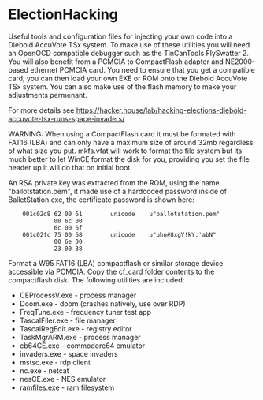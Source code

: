 # ElectionHacking

Useful tools and configuration files for injecting your own code into a Diebold AccuVote TSx system.
To make use of these utilities you will need an OpenOCD compatible debugger such as the TinCanTools
FlySwatter 2. You will also benefit from a PCMCIA to CompactFlash adapter and NE2000-based ethernet
PCMCIA card. You need to ensure that you get a compatible card, you can then load your own EXE or ROM
onto the Diebold AccuVote TSx system. You can also make use of the flash memory to make your adjustments
permenant. 

For more details see https://hacker.house/lab/hacking-elections-diebold-accuvote-tsx-runs-space-invaders/

WARNING: When using a CompactFlash card it must be formated with FAT16 (LBA) and can only have a maximum
size of around 32mb regardless of what size you put. mkfs.vfat will work to format the file system but its
much better to let WinCE format the disk for you, providing you set the file header up it will do that
on initial boot.

An RSA private key was extracted from the ROM, using the name "ballotstation.pem", it made use of a 
hardcoded password inside of BalletStation.exe, the certificate password is shown here:

        001c02d8 62 00 61        unicode    u"ballotstation.pem"
                 00 6c 00 
                 6c 00 6f 
        001c02fc 75 00 68        unicode    u"uhn#8xgY!kY:'abN"
                 00 6e 00 
                 23 00 38 

Format a W95 FAT16 (LBA) compactflash or similar storage device accessible via PCMCIA. Copy the cf_card
folder contents to the compactflash disk. The following utilities are included:

* CEProcessV.exe    - process manager
* Doom.exe          - doom (crashes natively, use over RDP)
* FreqTune.exe      - frequency tuner test app
* TascalFiler.exe   - file manager
* TascalRegEdit.exe - registry editor
* TaskMgrARM.exe    - process manager
* cb64CE.exe        - commodore64 emulator
* invaders.exe      - space invaders 
* mstsc.exe         - rdp client
* nc.exe            - netcat
* nesCE.exe         - NES emulator
* ramfiles.exe      - ram filesystem
